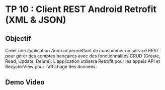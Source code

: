 # TP 10 : Client REST Android Retrofit (XML & JSON)

## Objectif

Créer une application Android permettant de consommer un service REST pour gérer des comptes bancaires avec des fonctionnalités CRUD (Create, Read, Update, Delete). L'application utilisera Retrofit pour les appels API et RecyclerView pour l'affichage des données.

## Demo Video

